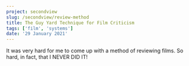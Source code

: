 ```yaml
---
project: secondview
slug: /secondview/review-method
title: The Guy Yard Technique for Film Criticism
tags: ['film', 'systems']
date: '29 January 2021'
---
```


It was very hard for me to come up with a method of reviewing films. So hard, in fact, that I NEVER DID IT!